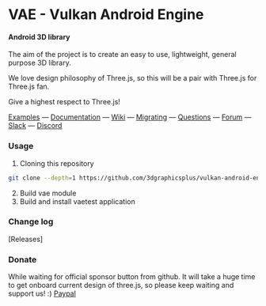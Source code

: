 VAE - Vulkan Android Engine
========
#### Android 3D library ####

The aim of the project is to create an easy to use, lightweight, general purpose 3D library.

We love design philosophy of Three.js, so this will be a pair with Three.js for Three.js fan.

Give a highest respect to Three.js!

[Examples]() &mdash;
[Documentation]() &mdash;
[Wiki]() &mdash;
[Migrating]() &mdash;
[Questions]() &mdash;
[Forum]() &mdash;
[Slack]() &mdash;
[Discord]()

### Usage ###

1. Cloning this repository

```sh
git clone --depth=1 https://github.com/3dgraphicsplus/vulkan-android-engine.git
```

2. Build vae module
3. Build and install vaetest application

### Change log ###

[Releases]


### Donate ###
While waiting for official sponsor button from github.
It will take a huge time to get onboard current design of three.js, so please keep waiting and support us! :)
[Paypal](https://paypal.me/3dgraphicsplus)
